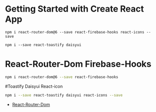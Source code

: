 # Getting Started with Create React App


`npm i react-router-dom@6 --save react-firebase-hooks react-icons --save`

`npm i --save react-toastify daisyui`
# React-Router-Dom Firebase-Hooks
```bash
npm i react-router-dom@6 --save react-firebase-hooks
```
#Toastify Daisyui React-icon

```bash
npm i --save react-toastify daisyui react-icons --save
```
- [React-Router-Dom](#React-Router-Dom)

